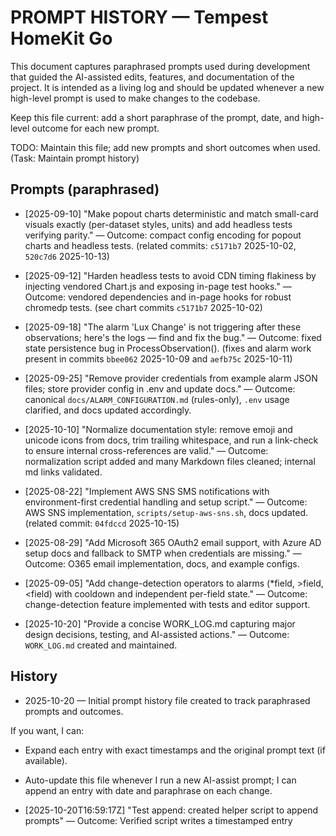 PROMPT HISTORY — Tempest HomeKit Go
===================================

This document captures paraphrased prompts used during development that guided the AI-assisted edits, features, and documentation of the project. It is intended as a living log and should be updated whenever a new high-level prompt is used to make changes to the codebase.

Keep this file current: add a short paraphrase of the prompt, date, and high-level outcome for each new prompt.

TODO: Maintain this file; add new prompts and short outcomes when used. (Task: Maintain prompt history)

Prompts (paraphrased)
---------------------

- [2025-09-10] "Make popout charts deterministic and match small-card visuals exactly (per-dataset styles, units) and add headless tests verifying parity." — Outcome: compact config encoding for popout charts and headless tests. (related commits: `c5171b7` 2025-10-02, `520c7d6` 2025-10-13)

- [2025-09-12] "Harden headless tests to avoid CDN timing flakiness by injecting vendored Chart.js and exposing in-page test hooks." — Outcome: vendored dependencies and in-page hooks for robust chromedp tests. (see chart commits `c5171b7` 2025-10-02)

- [2025-09-18] "The alarm 'Lux Change' is not triggering after these observations; here's the logs — find and fix the bug." — Outcome: fixed state persistence bug in ProcessObservation(). (fixes and alarm work present in commits `bbee062` 2025-10-09 and `aefb75c` 2025-10-11)

- [2025-09-25] "Remove provider credentials from example alarm JSON files; store provider config in .env and update docs." — Outcome: canonical `docs/ALARM_CONFIGURATION.md` (rules-only), `.env` usage clarified, and docs updated accordingly.

- [2025-10-10] "Normalize documentation style: remove emoji and unicode icons from docs, trim trailing whitespace, and run a link-check to ensure internal cross-references are valid." — Outcome: normalization script added and many Markdown files cleaned; internal md links validated.

- [2025-08-22] "Implement AWS SNS SMS notifications with environment-first credential handling and setup script." — Outcome: AWS SNS implementation, `scripts/setup-aws-sns.sh`, docs updated. (related commit: `04fdccd` 2025-10-15)

- [2025-08-29] "Add Microsoft 365 OAuth2 email support, with Azure AD setup docs and fallback to SMTP when credentials are missing." — Outcome: O365 email implementation, docs, and example configs.

- [2025-09-05] "Add change-detection operators to alarms (*field, >field, <field) with cooldown and independent per-field state." — Outcome: change-detection feature implemented with tests and editor support.

- [2025-10-20] "Provide a concise WORK_LOG.md capturing major design decisions, testing, and AI-assisted actions." — Outcome: `WORK_LOG.md` created and maintained.


History
-------
- 2025-10-20 — Initial prompt history file created to track paraphrased prompts and outcomes.


If you want, I can:
- Expand each entry with exact timestamps and the original prompt text (if available).
- Auto-update this file whenever I run a new AI-assist prompt; I can append an entry with date and paraphrase on each change.

- [2025-10-20T16:59:17Z] "Test append: created helper script to append prompts" — Outcome: Verified script writes a timestamped entry
